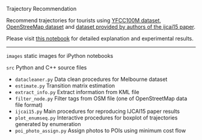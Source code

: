 Trajectory Recommendation

Recommend trajectories for tourists using [YFCC100M dataset](http://www.referitgame.com/vicente/flickr100M/),
[OpenStreeMap dataset](http://www.openstreetmap.org/) and 
[dataset provided by authors of the ijcai15 paper](https://sites.google.com/site/limkwanhui/datacode#ijcai15).

Please visit [this notebook](./notes.ipynb) for detailed explanation and experimental results.

--------------------

```images``` static images for iPython notebooks

```src``` Python and C++ source files 
 * ```datacleaner.py``` Data clean procedures for Melbourne dataset
 * ```estimate.py``` Transition matrix estimation
 * ```extract_info.py``` Extract information from KML file
 * ```filter_node.py``` Filter tags from OSM file (one of OpenStreetMap data file format)
 * ```ijcai15.py``` Main procedures for reproducing IJCAI15 paper results
 * ```plot_enumseq.py``` Interactive procedures for boxplot of trajectories generated by enumeration
 * ```poi_photo_assign.py``` Assign photos to POIs using minimum cost flow
